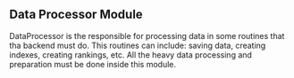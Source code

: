 ## Data Processor Module

DataProcessor is the responsible for processing data in some routines that tha backend must do. This routines can include: saving data, creating indexes, creating rankings, etc.
All the heavy data processing and preparation must be done inside this module.
